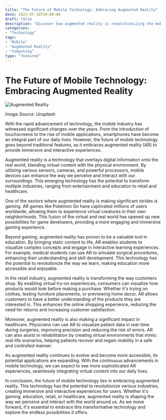 ```yaml
--- 
title: "The Future of Mobile Technology: Embracing Augmented Reality"
date: 2022-07-18T10:00:00
draft: false
description: "Discover how augmented reality is revolutionizing the mobile technology industry and shaping the future of computing."
categories: 
- "Technology"
tags: 
- "Mobile"
- "Augmented Reality"
- "Computing"
type: "featured"
---
```


# The Future of Mobile Technology: Embracing Augmented Reality

![Augmented Reality](https://unsplash.com/photos/rnNeBdftLt4)

*Image Source: Unsplash*

With the rapid advancement of technology, the mobile industry has witnessed significant changes over the years. From the introduction of touchscreens to the rise of mobile applications, smartphones have become an integral part of our daily lives. However, the future of mobile technology goes beyond traditional features, as it embraces augmented reality (AR) to provide immersive and interactive experiences.

Augmented reality is a technology that overlays digital information onto the real world, blending virtual content with the physical environment. By utilizing various sensors, cameras, and powerful processors, mobile devices can enhance the way we perceive and interact with our surroundings. This emerging technology has the potential to transform multiple industries, ranging from entertainment and education to retail and healthcare.

One of the sectors where augmented reality is making significant strides is gaming. AR games like Pokémon Go have captivated millions of users worldwide, allowing them to experience virtual creatures in their own neighborhoods. This fusion of the virtual and real world has opened up new possibilities for game developers, providing a more engaging and immersive gaming experience.

Beyond gaming, augmented reality has proven to be a valuable tool in education. By bringing static content to life, AR enables students to visualize complex concepts and engage in interactive learning experiences. For example, medical students can use AR to simulate surgical procedures, enhancing their understanding and skill development. This technology has the potential to revolutionize the way we learn, making education more accessible and enjoyable.

In the retail industry, augmented reality is transforming the way customers shop. By enabling virtual try-on experiences, consumers can visualize how products would look before making a purchase. Whether it's trying on clothes, testing furniture placements, or previewing home decor, AR allows customers to have a better understanding of the products they are interested in. This enhances the online shopping experience, reducing the need for returns and increasing customer satisfaction.

Moreover, augmented reality is also making a significant impact in healthcare. Physicians can use AR to visualize patient data in real-time during surgeries, improving precision and reducing the risk of errors. AR can also assist in rehabilitation by creating virtual environments that mimic real-life scenarios, helping patients recover and regain mobility in a safe and controlled manner.

As augmented reality continues to evolve and become more accessible, its potential applications are expanding. With the continuous advancements in mobile technology, we can expect to see more sophisticated AR experiences, seamlessly integrating virtual content into our daily lives.

In conclusion, the future of mobile technology lies in embracing augmented reality. This technology has the potential to revolutionize various industries, creating immersive and interactive experiences for users. Whether it's gaming, education, retail, or healthcare, augmented reality is shaping the way we perceive and interact with the world around us. As we move forward, it's essential to embrace this transformative technology and explore the endless possibilities it offers.
